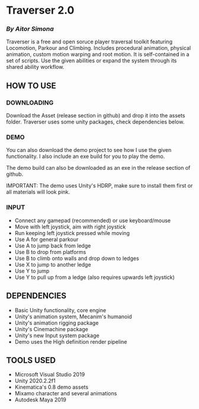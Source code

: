 # Traverser 2.0
### *By Aitor Simona*

Traverser is a free and open soruce player traversal toolkit featuring Locomotion, Parkour and Climbing. 
Includes procedural animation, physical animation, custom motion warping and root motion. 
It is self-contained in a set of scripts. Use the given abilities or expand the system 
through its shared ability workflow.

## HOW TO USE 

### DOWNLOADING

Download the Asset (release section in github) and drop it into the assets folder. 
Traverser uses some unity packages, check dependencies below.

### DEMO

You can also download the demo project to see how I use the given functionality. I also include 
an exe build for you to play the demo. 

The demo build can also be downloaded as an exe in the release section of github.

IMPORTANT: The demo uses Unity's HDRP, make sure to install them first or all materials
will look pink. 

### INPUT

- Connect any gamepad (recommended) or use keyboard/mouse
- Move with left joystick, aim with right joystick
- Run keeping left joystick pressed while moving
- Use A for general parkour
- Use A to jump back from ledge
- Use B to drop from platforms
- Use B to climb onto walls and drop down to ledges
- Use X to jump to another ledge
- Use Y to jump
- Use Y to pull up from a ledge (also requires upwards left joystick)

## DEPENDENCIES

- Basic Unity functionality, core engine
- Unity's animation system, Mecanim's humanoid
- Unity's animation rigging package
- Unity's Cinemachine package
- Unity's new Input system package
- Demo uses the High definition render pipeline

## TOOLS USED

- Microsoft Visual Studio 2019
- Unity 2020.2.2f1
- Kinematica's 0.8 demo assets
- Mixamo character and several animations
- Autodesk Maya 2019

